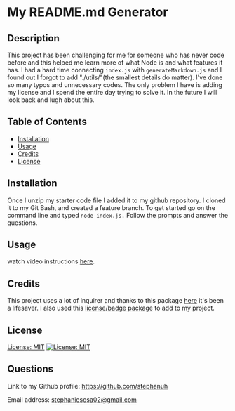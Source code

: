 # My README.md Generator

## Description

This project has been challenging for me for someone who has never code before and this helped me learn more of what Node is and what features it has. I had a hard time connecting ```index.js``` with ```generateMarkdown.js``` and I found out I forgot to add "./utils/"(the smallest details do matter). I've done so many typos and unnecessary codes. The only problem I have is adding my license and I spend the entire day trying to solve it. In the future I will look back and lugh about this.

## Table of Contents


- [Installation](#installation)
- [Usage](#usage)
- [Credits](#credits)
- [License](#license)

## Installation

Once I unzip my starter code file I added it to my github repository.
I cloned it to my Git Bash, and created a feature branch.
To get started go on the command line and typed ```node index.js.``` Follow the prompts and answer the questions.


## Usage

watch video instructions [here](https://drive.google.com/file/d/1K_fhIYbZGSt39xaaY6wAIURIwOl1g8V6/view).


## Credits
This project uses a lot of inquirer and thanks to this package [here](https://www.npmjs.com/package/inquirer) it's been a lifesaver. 
I also used this [license/badge package](https://gist.github.com/lukas-h/2a5d00690736b4c3a7ba) to add to my project.

## License
[License: MIT](https://opensource.org/licenses/MIT) [![License: MIT](https://img.shields.io/badge/License-MIT-yellow.svg)](https://opensource.org/licenses/MIT)

## Questions
Link to my Github profile: https://github.com/stephanuh

Email address: stephaniesosa02@gmail.com